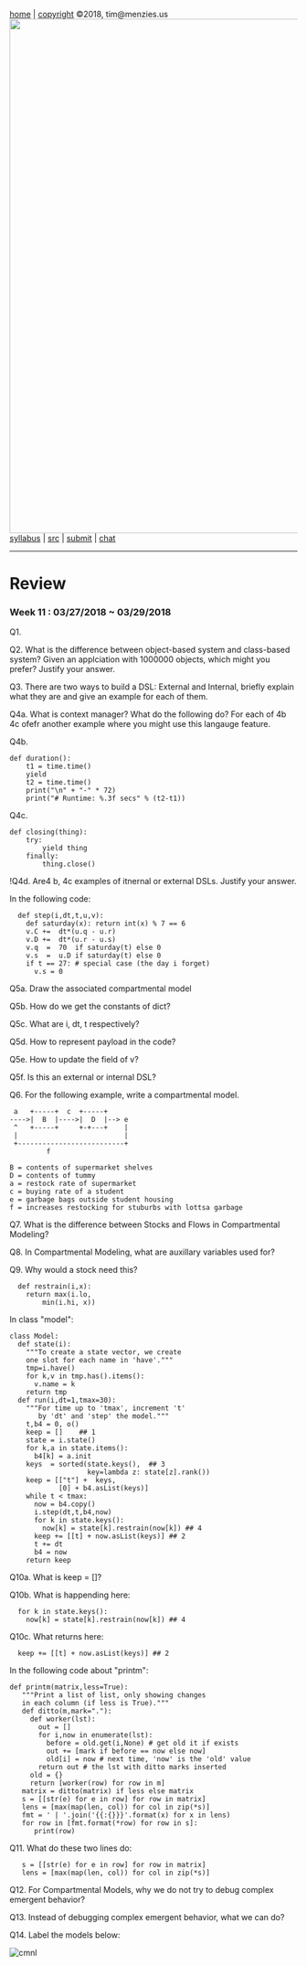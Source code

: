 [home](http://tiny.cc/plm18) |
[copyright](https://github.com/txt/plm18/blob/master/LICENSE.md) &copy;2018, tim&commat;menzies.us
<br>
[<img width=900 src="https://raw.githubusercontent.com/txt/plm18/master/img/banner.png">](http://tiny.cc/plm18)<br>
[syllabus](https://github.com/txt/plm18/blob/master/doc/syllabus.md) |
[src](https://github.com/txt/plm18/tree/master/src) |
[submit](http://tiny.cc/plm18give) |
[chat](https://plm18.slack.com/)


______



# Review

### Week 11 : 03/27/2018 ~ 03/29/2018

Q1. 

Q2. What is the difference between object-based system and class-based system?
Given an applciation with 1000000 objects, which might you prefer? Justify your answer.

Q3. There are two ways to build a DSL: External and Internal, briefly explain what they are and give an example for each of them.

Q4a. What is context manager? What do  the following do? For each of 4b 4c ofefr
another example where you might use this langauge feature.

Q4b.

	def duration():
		t1 = time.time()
		yield
		t2 = time.time()
		print("\n" + "-" * 72)
		print("# Runtime: %.3f secs" % (t2-t1))
		
Q4c.

	def closing(thing):
		try:
			yield thing
		finally:
			thing.close()
			

!Q4d. Are4 b, 4c examples of itnernal or external DSLs. Justify your answer.

In the following code:

	  def step(i,dt,t,u,v):
		def saturday(x): return int(x) % 7 == 6
		v.C +=  dt*(u.q - u.r)
		v.D +=  dt*(u.r - u.s)
		v.q  =  70  if saturday(t) else 0 
		v.s  =  u.D if saturday(t) else 0
		if t == 27: # special case (the day i forget)
		  v.s = 0

Q5a. Draw the associated compartmental model
		  
Q5b. How do we get the constants of dict?

Q5c. What are i, dt, t respectively?

Q5d. How to represent payload in the code?

Q5e. How to update the field of v?

Q5f. Is this an external or internal DSL?

Q6. For the following example, write a compartmental model.

```
 a   +-----+  c  +-----+
---->|  B  |---->|  D  |--> e
 ^   +-----+     +-+---+    |
 |                          |
 +--------------------------+ 
         f

B = contents of supermarket shelves
D = contents of tummy
a = restock rate of supermarket
c = buying rate of a student
e = garbage bags outside student housing
f = increases restocking for stuburbs with lottsa garbage

```
	
Q7. What is the difference between Stocks and Flows in Compartmental Modeling?

Q8. In Compartmental Modeling, what are auxillary variables used for?

Q9. Why would a stock need this?

	  def restrain(i,x):
		return max(i.lo, 
            min(i.hi, x))
			
In class "model":

	class Model:
	  def state(i):
		"""To create a state vector, we create 
		one slot for each name in 'have'."""
		tmp=i.have()
		for k,v in tmp.has().items():
		  v.name = k
		return tmp 
	  def run(i,dt=1,tmax=30):
		"""For time up to 'tmax', increment 't' 
		   by 'dt' and 'step' the model."""
		t,b4 = 0, o()
		keep = []    ## 1
		state = i.state()
		for k,a in state.items(): 
		  b4[k] = a.init
		keys  = sorted(state.keys(),  ## 3
					   key=lambda z: state[z].rank())
		keep = [["t"] +  keys,
				[0] + b4.asList(keys)]
		while t < tmax:
		  now = b4.copy()
		  i.step(dt,t,b4,now)
		  for k in state.keys(): 
			now[k] = state[k].restrain(now[k]) ## 4
		  keep += [[t] + now.asList(keys)] ## 2
		  t += dt
		  b4 = now
		return keep

Q10a. What is keep = []?

Q10b. What is happending here:

      for k in state.keys(): 
        now[k] = state[k].restrain(now[k]) ## 4

Q10c. What returns here: 

	  keep += [[t] + now.asList(keys)] ## 2

In the following code about "printm":

	def printm(matrix,less=True):
	   """Print a list of list, only showing changes
	   in each column (if less is True)."""
	   def ditto(m,mark="."):
		 def worker(lst):
		   out = []
		   for i,now in enumerate(lst):
			 before = old.get(i,None) # get old it if exists
			 out += [mark if before == now else now]
			 old[i] = now # next time, 'now' is the 'old' value
		   return out # the lst with ditto marks inserted
		 old = {}
		 return [worker(row) for row in m]
	   matrix = ditto(matrix) if less else matrix
	   s = [[str(e) for e in row] for row in matrix]
	   lens = [max(map(len, col)) for col in zip(*s)]
	   fmt = ' | '.join('{{:{}}}'.format(x) for x in lens)
	   for row in [fmt.format(*row) for row in s]:
		  print(row)
		  
Q11. What do these two lines do:

	   s = [[str(e) for e in row] for row in matrix]
	   lens = [max(map(len, col)) for col in zip(*s)]

Q12. For Compartmental Models, why we do not try to debug complex emergent behavior?

Q13. Instead of debugging complex emergent behavior, what we can do?

Q14. Label the models below:
 
![cmnl](https://cloud.githubusercontent.com/assets/1433964/10382538/12b9265c-6df3-11e5-8572-7b60661e4464.jpg)
